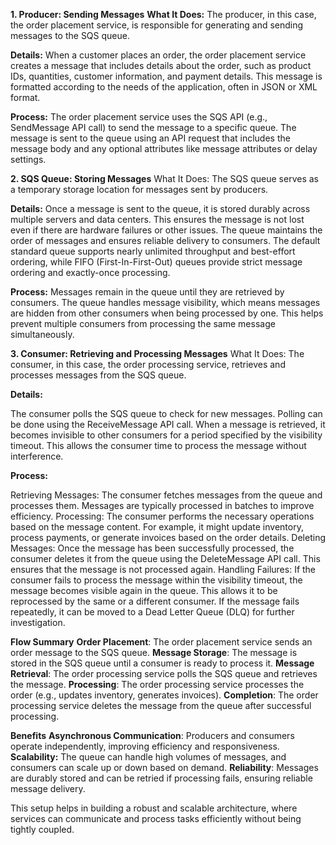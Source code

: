 **1. Producer: Sending Messages**
**What It Does:** The producer, in this case, the order placement service, is responsible for generating and sending messages to the SQS queue.

**Details:**
When a customer places an order, the order placement service creates a message that includes details about the order, such as product IDs, quantities, customer information, and payment details.
This message is formatted according to the needs of the application, often in JSON or XML format.

**Process:**
The order placement service uses the SQS API (e.g., SendMessage API call) to send the message to a specific queue.
The message is sent to the queue using an API request that includes the message body and any optional attributes like message attributes or delay settings.

**2. SQS Queue: Storing Messages**
What It Does: The SQS queue serves as a temporary storage location for messages sent by producers.

**Details:**
Once a message is sent to the queue, it is stored durably across multiple servers and data centers. This ensures the message is not lost even if there are hardware failures or other issues.
The queue maintains the order of messages and ensures reliable delivery to consumers. The default standard queue supports nearly unlimited throughput and best-effort ordering, while FIFO (First-In-First-Out) queues provide strict message ordering and exactly-once processing.

**Process:**
Messages remain in the queue until they are retrieved by consumers.
The queue handles message visibility, which means messages are hidden from other consumers when being processed by one. This helps prevent multiple consumers from processing the same message simultaneously.

**3. Consumer: Retrieving and Processing Messages**
What It Does: The consumer, in this case, the order processing service, retrieves and processes messages from the SQS queue.

**Details:**

The consumer polls the SQS queue to check for new messages. Polling can be done using the ReceiveMessage API call.
When a message is retrieved, it becomes invisible to other consumers for a period specified by the visibility timeout. This allows the consumer time to process the message without interference.

**Process:**

Retrieving Messages: The consumer fetches messages from the queue and processes them. Messages are typically processed in batches to improve efficiency.
Processing: The consumer performs the necessary operations based on the message content. For example, it might update inventory, process payments, or generate invoices based on the order details.
Deleting Messages: Once the message has been successfully processed, the consumer deletes it from the queue using the DeleteMessage API call. This ensures that the message is not processed again.
Handling Failures: If the consumer fails to process the message within the visibility timeout, the message becomes visible again in the queue. This allows it to be reprocessed by the same or a different consumer. If the message fails repeatedly, it can be moved to a Dead Letter Queue (DLQ) for further investigation.

**Flow Summary**
**Order Placement**: The order placement service sends an order message to the SQS queue.
**Message Storage**: The message is stored in the SQS queue until a consumer is ready to process it.
**Message Retrieval**: The order processing service polls the SQS queue and retrieves the message.
**Processing**: The order processing service processes the order (e.g., updates inventory, generates invoices).
**Completion**: The order processing service deletes the message from the queue after successful processing.

**Benefits**
**Asynchronous Communication**: Producers and consumers operate independently, improving efficiency and responsiveness.
**Scalability:** The queue can handle high volumes of messages, and consumers can scale up or down based on demand.
**Reliability**: Messages are durably stored and can be retried if processing fails, ensuring reliable message delivery.

This setup helps in building a robust and scalable architecture, where services can communicate and process tasks efficiently without being tightly coupled.
